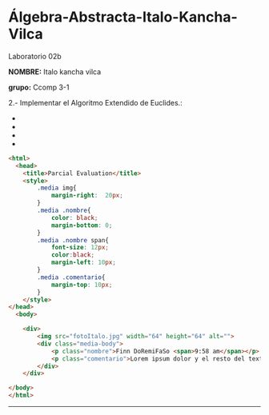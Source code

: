 # Álgebra-Abstracta-Italo-Kancha-Vilca
Laboratorio 02b

**NOMBRE:** Italo kancha vilca

**grupo:** Ccomp 3-1


 2.- Implementar el Algoritmo Extendido de Euclides.:

- 
- 
-
-

```html
<html>
  <head>
    <title>Parcial Evaluation</title>
    <style>
        .media img{
            margin-right:  20px;
        }
        .media .nombre{
            color: black;
            margin-bottom: 0;
        }
        .media .nombre span{
            font-size: 12px;
            color:black;
            margin-left: 10px;
        }
        .media .comentario{
            margin-top: 10px;
        }
    </style>
</head>
  <body>

    <div>
        <img src="fotoItalo.jpg" width="64" height="64" alt="">
        <div class="media-body">
            <p class="nombre">Finn DoRemiFaSo <span>9:58 am</span></p>
            <p class="comentario">Lorem ipsum dolor y el resto del textoq que va aqui</p>
        </div>
    </div>

</body>
</html>
```


---
